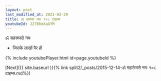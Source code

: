```yaml
---
layout: post
last_modified_at: 2021-03-29
title: ॐ क्षमाया नमः १०८ टाइम्स
youtubeId: J27B6mXaGYM
---
```

 
 
 ॐ सहस्रपाठे नमः  
 
 -  जिसके लाखों पैर हों 
 
  
 
  
 
 
 
 
 
 


{% include youtubePlayer.html id=page.youtubeId %}
 
[Next]({{ site.baseurl }}{% link  split2/_posts/2015-12-14-ॐ महातेजसे नमः १०८ टाइम्स.md%})
 
